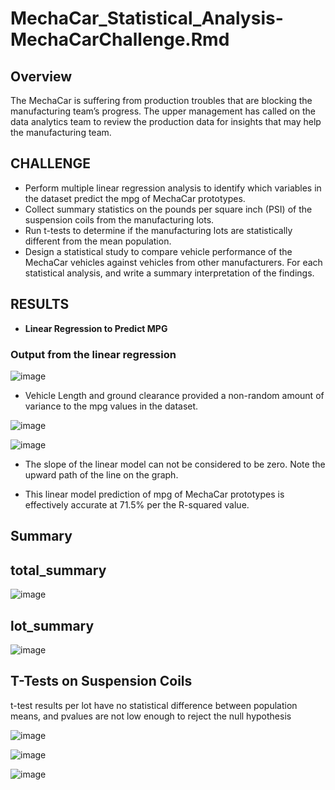 # MechaCar_Statistical_Analysis-MechaCarChallenge.Rmd

## Overview

The MechaCar is suffering from production troubles that are blocking the manufacturing team’s progress. The upper management has called on the data analytics team to review the production data for insights that may help the manufacturing team.

## CHALLENGE

- Perform multiple linear regression analysis to identify which variables in the dataset predict the mpg of MechaCar prototypes.
- Collect summary statistics on the pounds per square inch (PSI) of the suspension coils from the manufacturing lots.
- Run t-tests to determine if the manufacturing lots are statistically different from the mean population.
- Design a statistical study to compare vehicle performance of the MechaCar vehicles against vehicles from other manufacturers. For each statistical analysis, and write a summary interpretation of the findings.

## RESULTS

- **Linear Regression to Predict MPG**

### **Output from the linear regression**

![image](https://user-images.githubusercontent.com/90879122/152166720-d441ad7e-4c51-45bc-ae67-3e5c48a4f78d.png)

- Vehicle Length and ground clearance provided a non-random amount of variance to the mpg values in the dataset.

![image](https://user-images.githubusercontent.com/90879122/152166766-1bc8ab1c-78b0-4ee9-953c-ce57d6572946.png)

![image](https://user-images.githubusercontent.com/90879122/152166932-bfa66628-a275-4b83-8a9c-bc7882ea6981.png)


- The slope of the linear model can not be considered to be zero. Note the upward path of the line on the graph.

- This linear model prediction of mpg of MechaCar prototypes is effectively accurate at 71.5% per the R-squared value.

## Summary 

## total_summary

![image](https://user-images.githubusercontent.com/90879122/153811500-31fa6d23-1656-403b-bd6e-14458b389df2.png)

## lot_summary

![image](https://user-images.githubusercontent.com/90879122/153811526-bc275d51-fe9a-4796-888a-623ece930a50.png)

## T-Tests on Suspension Coils

t-test results per lot have no statistical difference between population means, and pvalues are not low enough to reject the null hypothesis

![image](https://user-images.githubusercontent.com/90879122/153812102-0837f125-28c9-4833-83eb-16d8ad0c60ce.png)

![image](https://user-images.githubusercontent.com/90879122/153812744-58d7eb8d-8e53-4bd5-80c7-a702bcdd92e3.png)

![image](https://user-images.githubusercontent.com/90879122/153812817-009285db-8e34-4ac9-952b-297daad62022.png)


